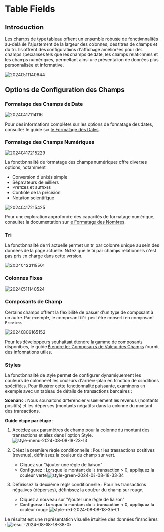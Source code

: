 # Table Fields

## Introduction

Les champs de type tableau offrent un ensemble robuste de fonctionnalités au-delà de l'ajustement de la largeur des colonnes, des titres de champs et du tri. Ils offrent des configurations d'affichage améliorées pour des champs spécialisés tels que les champs de date, les champs relationnels et les champs numériques, permettant ainsi une présentation de données plus personnalisée et informative.

![20240511140644](https://static-docs.nocobase.com/20240511140644.png)

## Options de Configuration des Champs

### Formatage des Champs de Date

![20240417114116](https://static-docs.nocobase.com/20240417114116.png)

Pour des informations complètes sur les options de formatage des dates, consultez le guide sur [le Formatage des Dates](/handbook/ui/fields/specific/date-picker).

### Formatage des Champs Numériques

![20240417215229](https://static-docs.nocobase.com/20240417215229.png)

La fonctionnalité de formatage des champs numériques offre diverses options, notamment :
- Conversion d'unités simple
- Séparateurs de milliers
- Préfixes et suffixes
- Contrôle de la précision
- Notation scientifique

![20240417215425](https://static-docs.nocobase.com/20240417215425.png)

Pour une exploration approfondie des capacités de formatage numérique, consultez la documentation sur [le Formatage des Nombres](/handbook/ui/fields/field-settings/number-format).

### Tri

La fonctionnalité de tri actuelle permet un tri par colonne unique au sein des données de la page actuelle. Notez que le tri par champs relationnels n'est pas pris en charge dans cette version.

![20240422115501](https://static-docs.nocobase.com/20240422115501.png)

### Colonnes Fixes

![20240511140524](https://static-docs.nocobase.com/20240511140524.png)

### Composants de Champ

Certains champs offrent la flexibilité de passer d'un type de composant à un autre. Par exemple, le composant `URL` peut être converti en composant `Preview`.

![20240806165152](https://static-docs.nocobase.com/20240806165152.png)

Pour les développeurs souhaitant étendre la gamme de composants disponibles, le guide [Étendre les Composants de Valeur des Champs](/plugin-samples/field/value) fournit des informations utiles.

### Styles

La fonctionnalité de style permet de configurer dynamiquement les couleurs de colonne et les couleurs d'arrière-plan en fonction de conditions spécifiées. Pour illustrer cette fonctionnalité puissante, examinons un exemple avec un tableau de détails de transactions bancaires :

**Scénario** : Nous souhaitons différencier visuellement les revenus (montants positifs) et les dépenses (montants négatifs) dans la colonne du montant des transactions.

**Guide étape par étape** :

1. Accédez aux paramètres de champ pour la colonne du montant des transactions et allez dans l'option Style.
   ![style-menu-2024-08-08-18-23-13](https://static-docs.nocobase.com/style-menu-2024-08-08-18-23-13.png)

2. Créez la première règle conditionnelle : Pour les transactions positives (revenus), définissez la couleur du champ sur vert.
   - Cliquez sur "Ajouter une règle de liaison"
   - Configurez : Lorsque le montant de la transaction > 0, appliquez la couleur verte
   ![style-green-2024-08-08-18-33-34](https://static-docs.nocobase.com/style-green-2024-08-08-18-33-34.png)

3. Définissez la deuxième règle conditionnelle : Pour les transactions négatives (dépenses), définissez la couleur du champ sur rouge.
   - Cliquez à nouveau sur "Ajouter une règle de liaison"
   - Configurez : Lorsque le montant de la transaction < 0, appliquez la couleur rouge
   ![style-red-2024-08-08-18-35-01](https://static-docs.nocobase.com/style-red-2024-08-08-18-35-01.png)

Le résultat est une représentation visuelle intuitive des données financières :
![result-2024-08-08-18-38-05](https://static-docs.nocobase.com/result-2024-08-08-18-38-05.png)
